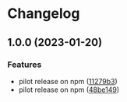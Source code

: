 # Changelog

## 1.0.0 (2023-01-20)


### Features

* pilot release on npm ([11279b3](https://github.com/santimirandarp/extract-faces/commit/11279b31b05bc3e3499033d2b2649c4725ed7e5f))
* pilot release on npm ([48be149](https://github.com/santimirandarp/extract-faces/commit/48be14968a4ce002fcba1e252910010ce18a0522))
